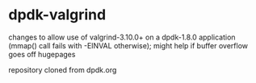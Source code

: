 dpdk-valgrind
=============

changes to allow use of valgrind-3.10.0+ on a dpdk-1.8.0 application (mmap() call fails with -EINVAL otherwise); might help if buffer overflow goes off hugepages

repository cloned from dpdk.org
